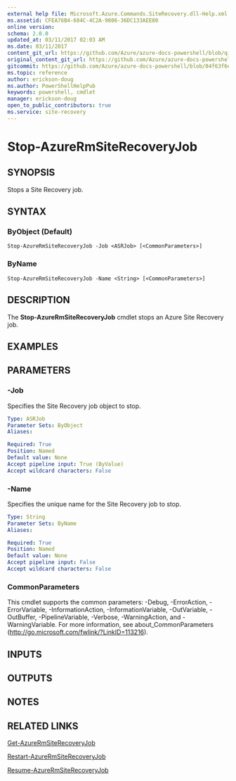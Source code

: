 ```yaml
---
external help file: Microsoft.Azure.Commands.SiteRecovery.dll-Help.xml
ms.assetid: CFEA76B4-684C-4C2A-9806-36DC133AEE80
online version:
schema: 2.0.0
updated_at: 03/11/2017 02:03 AM
ms.date: 03/11/2017
content_git_url: https://github.com/Azure/azure-docs-powershell/blob/qinezh-conceptual/azureps-cmdlets-docs/ResourceManager/AzureRM.SiteRecovery/v3.6.0/Stop-AzureRmSiteRecoveryJob.md
original_content_git_url: https://github.com/Azure/azure-docs-powershell/blob/qinezh-conceptual/azureps-cmdlets-docs/ResourceManager/AzureRM.SiteRecovery/v3.6.0/Stop-AzureRmSiteRecoveryJob.md
gitcommit: https://github.com/Azure/azure-docs-powershell/blob/04f63f6e685743ace2c57eb157574e34e8610b1c
ms.topic: reference
author: erickson-doug
ms.author: PowerShellHelpPub
keywords: powershell, cmdlet
manager: erickson-doug
open_to_public_contributors: true
ms.service: site-recovery
---
```


# Stop-AzureRmSiteRecoveryJob

## SYNOPSIS
Stops a Site Recovery job.

## SYNTAX

### ByObject (Default)
```
Stop-AzureRmSiteRecoveryJob -Job <ASRJob> [<CommonParameters>]
```

### ByName
```
Stop-AzureRmSiteRecoveryJob -Name <String> [<CommonParameters>]
```

## DESCRIPTION
The **Stop-AzureRmSiteRecoveryJob** cmdlet stops an Azure Site Recovery job.

## EXAMPLES

## PARAMETERS

### -Job
Specifies the Site Recovery job object to stop.

```yaml
Type: ASRJob
Parameter Sets: ByObject
Aliases: 

Required: True
Position: Named
Default value: None
Accept pipeline input: True (ByValue)
Accept wildcard characters: False
```

### -Name
Specifies the unique name for the Site Recovery job to stop.

```yaml
Type: String
Parameter Sets: ByName
Aliases: 

Required: True
Position: Named
Default value: None
Accept pipeline input: False
Accept wildcard characters: False
```

### CommonParameters
This cmdlet supports the common parameters: -Debug, -ErrorAction, -ErrorVariable, -InformationAction, -InformationVariable, -OutVariable, -OutBuffer, -PipelineVariable, -Verbose, -WarningAction, and -WarningVariable. For more information, see about_CommonParameters (http://go.microsoft.com/fwlink/?LinkID=113216).

## INPUTS

## OUTPUTS

## NOTES

## RELATED LINKS

[Get-AzureRmSiteRecoveryJob](./Get-AzureRmSiteRecoveryJob.md)

[Restart-AzureRmSiteRecoveryJob](./Restart-AzureRmSiteRecoveryJob.md)

[Resume-AzureRmSiteRecoveryJob](./Resume-AzureRmSiteRecoveryJob.md)
